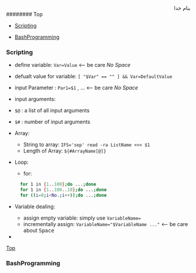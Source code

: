 <div dir="rtl">بنام خدا</div>
######## Top

- [Scripting](#scripting)

- [BashProgramming](#bashprogramming)



### Scripting
- define variable: `Var=Value` <-- be care _No Space_
- defualt value for variable: `[ "$Var" == "" ] && Var=DefaultValue`
- input Parameter : `Par1=$1` , ... <-- be care _No Space_
- input arguments:
 - `$@` : a list of all input arguments
 - `$#` : number of input arguments
- Array:
  - String to array: `IFS='sep' read -ra ListName <<< $1`
  - Length of Array: `${#ArrayName[@]}`
  
- Loop:
  - for:
  ```sh
    for 1 in {1..100};do ...;done
    for 1 in {1..100..10};do ...;done
    for ((i=0;i<No.;i++));do ...;done
  ```
- Variable dealing:
  - assign empty variable: simply use `VariableName=`
  - incrementally assign: `VariableName="$VariableName ..."` <-- be care about <kbd>Space</kbd>
- 

[Top](#top)
### BashProgramming
